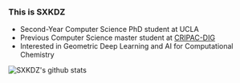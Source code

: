 ### This is SXKDZ
- Second-Year Computer Science PhD student at UCLA
- Previous Computer Science master student at [CRIPAC-DIG](https://github.com/CRIPAC-DIG)
- Interested in Geometric Deep Learning and AI for Computational Chemistry

![SXKDZ's github stats](https://github-readme-stats.vercel.app/api?username=SXKDZ&show_icons=true&bg_color=30,e96443,904e95&title_color=fff&text_color=fff)
